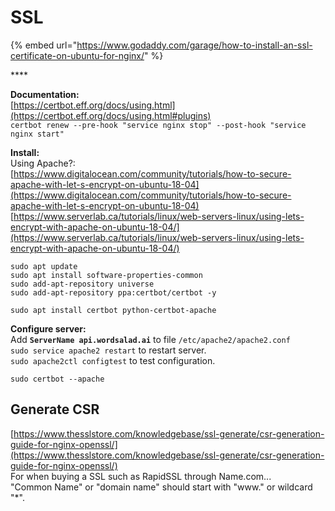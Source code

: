 # SSL

{% embed url="https://www.godaddy.com/garage/how-to-install-an-ssl-certificate-on-ubuntu-for-nginx/" %}

\*\*\*\*

**Documentation:**  
[https://certbot.eff.org/docs/using.html](https://certbot.eff.org/docs/using.html#plugins)  
`certbot renew --pre-hook "service nginx stop" --post-hook "service nginx start"`

**Install:**  
Using Apache?:  
[https://www.digitalocean.com/community/tutorials/how-to-secure-apache-with-let-s-encrypt-on-ubuntu-18-04](https://www.digitalocean.com/community/tutorials/how-to-secure-apache-with-let-s-encrypt-on-ubuntu-18-04)  
[https://www.serverlab.ca/tutorials/linux/web-servers-linux/using-lets-encrypt-with-apache-on-ubuntu-18-04/](https://www.serverlab.ca/tutorials/linux/web-servers-linux/using-lets-encrypt-with-apache-on-ubuntu-18-04/)

```text
sudo apt update
sudo apt install software-properties-common
sudo add-apt-repository universe
sudo add-apt-repository ppa:certbot/certbot -y

sudo apt install certbot python-certbot-apache
```

**Configure server:**  
Add **`ServerName api.wordsalad.ai`** to file `/etc/apache2/apache2.conf`  
`sudo service apache2 restart` to restart server.  
`sudo apache2ctl configtest` to test configuration.

`sudo certbot --apache`

## Generate CSR

[https://www.thesslstore.com/knowledgebase/ssl-generate/csr-generation-guide-for-nginx-openssl/](https://www.thesslstore.com/knowledgebase/ssl-generate/csr-generation-guide-for-nginx-openssl/)  
For when buying a SSL such as RapidSSL through Name.com...  
"Common Name" or "domain name" should start with "www." or wildcard "\*".

